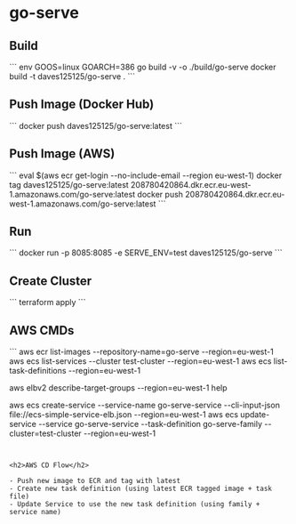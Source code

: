 # go-serve


<h2>Build</h2>
```
env GOOS=linux GOARCH=386 go build -v -o ./build/go-serve 
docker build -t daves125125/go-serve .
```


<h2>Push Image (Docker Hub)</h2>
```
docker push daves125125/go-serve:latest
```


<h2>Push Image (AWS)</h2>
```
eval $(aws ecr get-login --no-include-email --region eu-west-1)
docker tag daves125125/go-serve:latest 208780420864.dkr.ecr.eu-west-1.amazonaws.com/go-serve:latest
docker push 208780420864.dkr.ecr.eu-west-1.amazonaws.com/go-serve:latest
```


<h2>Run</h2>
```
docker run -p 8085:8085 -e SERVE_ENV=test daves125125/go-serve
```


<h2>Create Cluster</h2>
```
terraform apply 
```


<h2>AWS CMDs</h2>
```
aws ecr list-images --repository-name=go-serve --region=eu-west-1
aws ecs list-services --cluster test-cluster --region=eu-west-1 
aws ecs list-task-definitions --region=eu-west-1

aws elbv2 describe-target-groups --region=eu-west-1 help

aws ecs create-service --service-name go-serve-service --cli-input-json file://ecs-simple-service-elb.json --region=eu-west-1
aws ecs update-service --service go-serve-service --task-definition go-serve-family --cluster=test-cluster --region=eu-west-1

```


<h2>AWS CD Flow</h2>

- Push new image to ECR and tag with latest
- Create new task definition (using latest ECR tagged image + task file)
- Update Service to use the new task definition (using family + service name)


